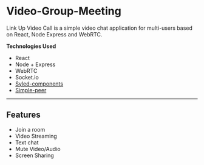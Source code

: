 # Video-Group-Meeting

Link Up Video Call is a simple video chat application for multi-users based on React, Node Express and WebRTC.


**Technologies Used**

- React
- Node + Express
- WebRTC
- Socket.io
- [Syled-components](https://styled-components.com/)
- [Simple-peer](https://github.com/feross/simple-peer)

---

## Features

- Join a room
- Video Streaming
- Text chat
- Mute Video/Audio
- Screen Sharing

